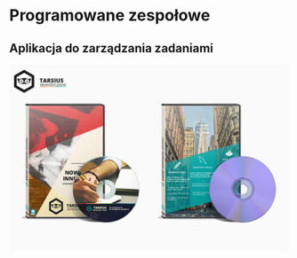 # Programowane zespołowe

Aplikacja do zarządzania zadaniami
----------------------------------

![](https://raw.githubusercontent.com/Driblinho/task-app/cbdfc3bde536b48640a23d4762bc45b5309482a7/inne/img/DVD_Cover.png)
